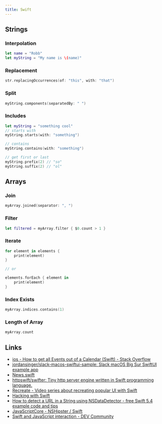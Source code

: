 ```yaml
---
title: Swift
---
```


## Strings
### Interpolation

```swift
let name = "Robb"
let myString = "My name is \(name)"
```

### Replacement

```swift
str.replacingOccurrences(of: "this", with: "that")
```

### Split

```swift
myString.components(separatedBy: " ")
```

### Includes

```swift
let myString = "something cool"
// starts with
myString.starts(with: "something")

// contains
myString.contains(with: "something")

// get first or last
myString.prefix(2) // "so"
myString.suffix(2) // "ol"
```

## Arrays

### Join

```swift
myArray.joined(separator: ", ")
```

### Filter

```swift
let filtered = myArray.filter { $0.count > 1 }
```

### Iterate

```swift
for element in elements {
    print(element)
}

// or

elements.forEach { element in
    print(element)
}
```

### Index Exists

```swift
myArray.indices.contains(1)
```

### Length of Array

```swift
myArray.count
```
## Links

- [ios - How to get all Events out of a Calendar (Swift) - Stack Overflow](https://stackoverflow.com/questions/33618685/how-to-get-all-events-out-of-a-calendar-swift)
- [jordansinger/slack-macos-swiftui-sample: Slack macOS Big Sur SwiftUI example app](https://github.com/jordansinger/slack-macos-swiftui-sample)
- [News.swift](https://gist.github.com/jordansinger/838a8f7be874ced4e351e9f07eb26d8e)
- [httpswift/swifter: Tiny http server engine written in Swift programming language.](https://github.com/httpswift/swifter)
- [Recreate - Video series about recreating popular UI with Swift](https://recreatecode.substack.com/)
- [Hacking with Swift](https://www.hackingwithswift.com)
- [How to detect a URL in a String using NSDataDetector - free Swift 5.4 example code and tips](https://www.hackingwithswift.com/example-code/strings/how-to-detect-a-url-in-a-string-using-nsdatadetector)
- [JavaScriptCore - NSHipster / Swift](https://nshipster.com/javascriptcore/)
- [Swift and JavaScript interaction - DEV Community](https://dev.to/gualtierofr/swift-and-javascript-interaction-35gm)